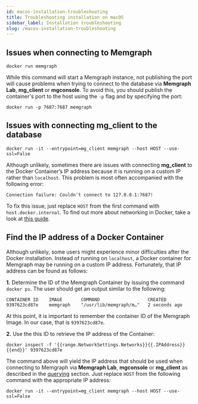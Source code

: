 ```yaml
---
id: macos-installation-troubleshooting
title: Troubleshooting installation on macOS
sidebar_label: Installation troubleshooting
slug: /macos-installation-troubleshooting
---
```


## Issues when connecting to Memgraph

```console 
docker run memgraph 
```

While this command will start a Memgraph instance, not publishing the port will
cause problems when trying to connect to the database via **Memgraph Lab**,
**mg_client** or **mgconsole**. To avoid this, you should publish the
container's port to the host using the `-p` flag and by specifying the port:

```console 
docker run -p 7687:7687 memgraph 
```

## Issues with connecting **mg_client** to the database

```console 
docker run -it --entrypoint=mg_client memgraph --host HOST --use-ssl=False 
```

Although unlikely, sometimes there are issues with connecting **mg_client** to
the Docker Container’s IP address because it is running on a custom IP rather
than `localhost`. This problem is most often accompanied with the following
error:

```console 
Connection failure: Couldn't connect to 127.0.0.1:7687! 
```

To fix this issue, just replace `HOST` from the first command with
`host.docker.internal`. To find out more about networking in Docker, take a
look at [this guide](https://docs.docker.com/docker-for-mac/networking/).

## Find the IP address of a Docker Container

Although unlikely, some users might experience minor difficulties after the
Docker installation. Instead of running on `localhost`, a Docker container for
Memgraph may be running on a custom IP address. Fortunately, that IP address can
be found as follows:

**1.** Determine the ID of the Memgraph Container by issuing the
command `docker ps`. The user should get an output similar to the following:

```console 
CONTAINER ID    IMAGE       COMMAND                  CREATED
9397623cd87e    memgraph    "/usr/lib/memgraph/m…"   2 seconds ago 
```

At this point, it is important to remember the container ID of the Memgraph
Image. In our case, that is `9397623cd87e`.

**2.** Use the this ID to retrieve the IP address of the Container:

```console 
docker inspect -f '{{range.NetworkSettings.Networks}}{{.IPAddress}}{{end}}' 9397623cd87e 
```

The command above will yield the IP address that should be used when connecting
to Memgraph via **Memgraph Lab**, **mgconsole** or **mg_client** as described in
the [querying](/getting-started/querying/querying.md) section. Just replace
`HOST` from the following command with the appropriate IP address: 

```console 
docker run -it --entrypoint=mg_client memgraph --host HOST --use-ssl=False 
```